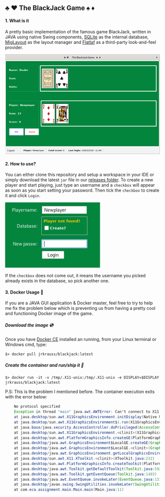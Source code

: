 ## :clubs: :hearts: The BlackJack Game :spades: :diamonds: 

#### 1. What is it

A pretty basic implementation of the famous game BlackJack, written in JAVA using native Swing components, [SQLite](https://www.sqlite.org/index.html) as the internal database, [MigLayout](http://www.miglayout.com/) as the layout manager and [Flatlaf](https://www.formdev.com/flatlaf/) as a third-party look-and-feel provider.

![Login_screen](res/bj_game.png)

#### 2. How to use?

You can either clone this repository and setup a workspace in your IDE or simply download the latest `jar` file in our [releases folder](releases/).
To create a new player and start playing, just type an username and a `checkbox` will appear as soon as you start setting your password. Then tick the `checkbox` to create it and click `Login`.

![Login_screen](res/checkbox_login.png)

If the `checkbox` does not come out, it means the username you picked already exists in the database, so pick another one.

#### 3. Docker Usage :whale:

If you are a JAVA GUI application & Docker master, feel free to try to help me fix the problem below which is preventing us from having a pretty cool and functioning Docker image of the game.

##### Download the image :cd:

Once you have [Docker CE](https://docs.docker.com/) installed an running, from your Linux terminal or Windows cmd, type:

```shell
$> docker pull jrkrauss/blackjack:latest
```

##### Create the container and run/ship it :ship: 

```shell
$> docker run -it -v /tmp/.X11-unix:/tmp/.X11-unix -e DISPLAY=$DISPLAY jrkrauss/blackjack:latest
```

P.S: This is the problem I mentioned before. The container execution exits with the error below:

```java	
	No protocol specified
	Exception in thread "main" java.awt.AWTError: Can't connect to X11 window server using ':0' as the value of the DISPLAY variable.
	at java.desktop/sun.awt.X11GraphicsEnvironment.initDisplay(Native Method)
	at java.desktop/sun.awt.X11GraphicsEnvironment$1.run(X11GraphicsEnvironment.java:99)
	at java.base/java.security.AccessController.doPrivileged(AccessController.java:312)
	at java.desktop/sun.awt.X11GraphicsEnvironment.<clinit>(X11GraphicsEnvironment.java:58)
	at java.desktop/sun.awt.PlatformGraphicsInfo.createGE(PlatformGraphicsInfo.java:36)
	at java.desktop/java.awt.GraphicsEnvironment$LocalGE.createGE(GraphicsEnvironment.java:93)
	at java.desktop/java.awt.GraphicsEnvironment$LocalGE.<clinit>(GraphicsEnvironment.java:84)
	at java.desktop/java.awt.GraphicsEnvironment.getLocalGraphicsEnvironment(GraphicsEnvironment.java:106)
	at java.desktop/sun.awt.X11.XToolkit.<clinit>(XToolkit.java:232)
	at java.desktop/sun.awt.PlatformGraphicsInfo.createToolkit(PlatformGraphicsInfo.java:40)
	at java.desktop/java.awt.Toolkit.getDefaultToolkit(Toolkit.java:592)
	at java.desktop/java.awt.Toolkit.getEventQueue(Toolkit.java:1483)
	at java.desktop/java.awt.EventQueue.invokeLater(EventQueue.java:1312)
	at java.desktop/javax.swing.SwingUtilities.invokeLater(SwingUtilities.java:1421)
	at com.eca.assignment.main.Main.main(Main.java:11)
```